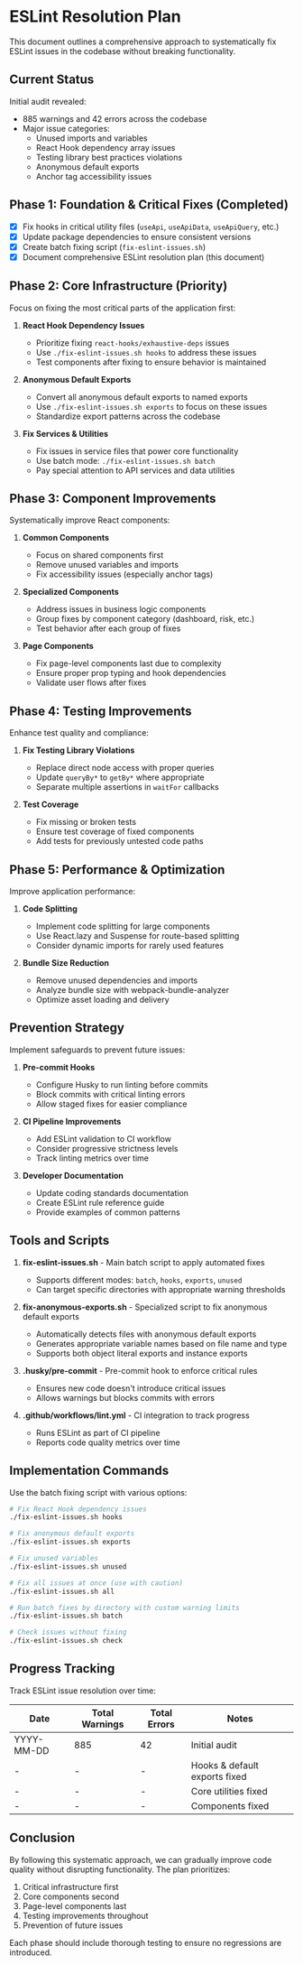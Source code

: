 # ESLint Resolution Plan

This document outlines a comprehensive approach to systematically fix ESLint issues in the codebase without breaking functionality.

## Current Status

Initial audit revealed:
- 885 warnings and 42 errors across the codebase
- Major issue categories:
  - Unused imports and variables
  - React Hook dependency array issues
  - Testing library best practices violations
  - Anonymous default exports
  - Anchor tag accessibility issues

## Phase 1: Foundation & Critical Fixes (Completed)

- [x] Fix hooks in critical utility files (`useApi`, `useApiData`, `useApiQuery`, etc.)
- [x] Update package dependencies to ensure consistent versions
- [x] Create batch fixing script (`fix-eslint-issues.sh`)
- [x] Document comprehensive ESLint resolution plan (this document)

## Phase 2: Core Infrastructure (Priority)

Focus on fixing the most critical parts of the application first:

1. **React Hook Dependency Issues**
   - Prioritize fixing `react-hooks/exhaustive-deps` issues
   - Use `./fix-eslint-issues.sh hooks` to address these issues
   - Test components after fixing to ensure behavior is maintained

2. **Anonymous Default Exports**
   - Convert all anonymous default exports to named exports
   - Use `./fix-eslint-issues.sh exports` to focus on these issues
   - Standardize export patterns across the codebase

3. **Fix Services & Utilities**
   - Fix issues in service files that power core functionality
   - Use batch mode: `./fix-eslint-issues.sh batch`
   - Pay special attention to API services and data utilities

## Phase 3: Component Improvements

Systematically improve React components:

1. **Common Components**
   - Focus on shared components first
   - Remove unused variables and imports
   - Fix accessibility issues (especially anchor tags)

2. **Specialized Components**
   - Address issues in business logic components
   - Group fixes by component category (dashboard, risk, etc.)
   - Test behavior after each group of fixes

3. **Page Components**
   - Fix page-level components last due to complexity
   - Ensure proper prop typing and hook dependencies
   - Validate user flows after fixes

## Phase 4: Testing Improvements

Enhance test quality and compliance:

1. **Fix Testing Library Violations**
   - Replace direct node access with proper queries
   - Update `queryBy*` to `getBy*` where appropriate
   - Separate multiple assertions in `waitFor` callbacks

2. **Test Coverage**
   - Fix missing or broken tests
   - Ensure test coverage of fixed components
   - Add tests for previously untested code paths

## Phase 5: Performance & Optimization

Improve application performance:

1. **Code Splitting**
   - Implement code splitting for large components
   - Use React.lazy and Suspense for route-based splitting
   - Consider dynamic imports for rarely used features

2. **Bundle Size Reduction**
   - Remove unused dependencies and imports
   - Analyze bundle size with webpack-bundle-analyzer
   - Optimize asset loading and delivery

## Prevention Strategy

Implement safeguards to prevent future issues:

1. **Pre-commit Hooks**
   - Configure Husky to run linting before commits
   - Block commits with critical linting errors
   - Allow staged fixes for easier compliance

2. **CI Pipeline Improvements**
   - Add ESLint validation to CI workflow
   - Consider progressive strictness levels
   - Track linting metrics over time

3. **Developer Documentation**
   - Update coding standards documentation
   - Create ESLint rule reference guide
   - Provide examples of common patterns

## Tools and Scripts

1. **fix-eslint-issues.sh** - Main batch script to apply automated fixes
   - Supports different modes: `batch`, `hooks`, `exports`, `unused`
   - Can target specific directories with appropriate warning thresholds

2. **fix-anonymous-exports.sh** - Specialized script to fix anonymous default exports
   - Automatically detects files with anonymous default exports
   - Generates appropriate variable names based on file name and type
   - Supports both object literal exports and instance exports

3. **.husky/pre-commit** - Pre-commit hook to enforce critical rules
   - Ensures new code doesn't introduce critical issues
   - Allows warnings but blocks commits with errors

4. **.github/workflows/lint.yml** - CI integration to track progress
   - Runs ESLint as part of CI pipeline
   - Reports code quality metrics over time

## Implementation Commands

Use the batch fixing script with various options:

```bash
# Fix React Hook dependency issues
./fix-eslint-issues.sh hooks

# Fix anonymous default exports
./fix-eslint-issues.sh exports

# Fix unused variables
./fix-eslint-issues.sh unused

# Fix all issues at once (use with caution)
./fix-eslint-issues.sh all

# Run batch fixes by directory with custom warning limits
./fix-eslint-issues.sh batch

# Check issues without fixing
./fix-eslint-issues.sh check
```

## Progress Tracking

Track ESLint issue resolution over time:

| Date       | Total Warnings | Total Errors | Notes                        |
|------------|----------------|--------------|------------------------------|
| YYYY-MM-DD | 885            | 42           | Initial audit                |
| -          | -              | -            | Hooks & default exports fixed|
| -          | -              | -            | Core utilities fixed         |
| -          | -              | -            | Components fixed             |

## Conclusion

By following this systematic approach, we can gradually improve code quality without disrupting functionality. The plan prioritizes:

1. Critical infrastructure first
2. Core components second
3. Page-level components last
4. Testing improvements throughout
5. Prevention of future issues

Each phase should include thorough testing to ensure no regressions are introduced. 